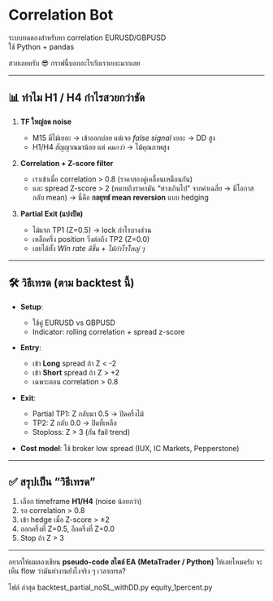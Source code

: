 ﻿# Correlation Bot

ระบบทดลองสำหรับหา correlation EURUSD/GBPUSD  
ใช้ Python + pandas  

สวยเลยครับ 😎 กราฟนี้บอกอะไรกับเราเยอะมากเลย

---

## 📊 ทำไม H1 / H4 กำไรสวยกว่าชัด

1. **TF ใหญ่ลด noise**

   * M15 มีไม้เยอะ → เข้าออกบ่อย แต่เจอ *false signal* เยอะ → DD สูง
   * H1/H4 สัญญาณมาน้อย แต่ *คมกว่า* → ไม้คุณภาพสูง

2. **Correlation + Z-score filter**

   * เราเข้าเมื่อ correlation > 0.8 (ราคาสองคู่เคลื่อนเหมือนกัน)
   * และ spread Z-score > 2 (หมายถึงราคามัน “ห่างเกินไป” จากค่าเฉลี่ย → มีโอกาสกลับ mean)
     → นี่คือ **กลยุทธ์ mean reversion** แบบ hedging

3. **Partial Exit (แบ่งปิด)**

   * ไม้แรก TP1 (Z=0.5) → lock กำไรบางส่วน
   * เหลือครึ่ง position วิ่งต่อถึง TP2 (Z=0.0)
   * เลยได้ทั้ง *Win rate ดีขึ้น* + *ไม้กำไรใหญ่ ๆ*

---

## 🛠 วิธีเทรด (ตาม backtest นี้)

* **Setup**:

  * ใช้คู่ EURUSD vs GBPUSD
  * Indicator: rolling correlation + spread z-score
* **Entry**:

  * เข้า **Long** spread ถ้า Z < -2
  * เข้า **Short** spread ถ้า Z > +2
  * เฉพาะตอน correlation > 0.8
* **Exit**:

  * Partial TP1: Z กลับมา 0.5 → ปิดครึ่งไม้
  * TP2: Z กลับ 0.0 → ปิดที่เหลือ
  * Stoploss: Z > 3 (กัน fail trend)
* **Cost model**: ใช้ broker low spread (IUX, IC Markets, Pepperstone)

---

## ✅ สรุปเป็น “วิธีเทรด”

1. เลือก timeframe **H1/H4** (noise น้อยกว่า)
2. รอ correlation > 0.8
3. เข้า hedge เมื่อ Z-score > ±2
4. ออกครึ่งที่ Z=0.5, อีกครึ่งที่ Z=0.0
5. Stop ถ้า Z > 3

---

อยากให้ผมลองเขียน **pseudo-code สไตล์ EA (MetaTrader / Python)** ให้เลยไหมครับ จะเห็น flow ว่ามันทำงานยังไงจริง ๆ เวลาเทรด?

ไฟล์ ล่าสุด backtest_partial_noSL_withDD.py
        equity_1percent.py
